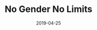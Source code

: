 ---
category: design
layout: post
published: true
date: 2019-04-25
title: No Gender No Limits
thumbnail: /images/IDEO/final.jpeg
summary: Creating a cycling team that doesn't exist.
---